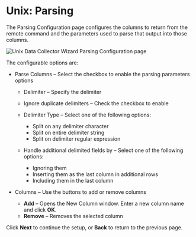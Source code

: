 # Unix: Parsing

The Parsing Configuration page configures the columns to return from the remote command and the
parameters used to parse that output into those columns.

![Unix Data Collector Wizard Parsing Configuration page](/img/versioned_docs/accessanalyzer_11.6/accessanalyzer/admin/datacollector/unix/parsing.webp)

The configurable options are:

- Parse Columns – Select the checkbox to enable the parsing parameters options

  - Delimiter – Specify the delimiter
  - Ignore duplicate delimiters – Check the checkbox to enable
  - Delimiter Type – Select one of the following options:

    - Split on any delimiter character
    - Split on entire delimiter string
    - Split on delimiter regular expression

  - Handle additional delimited fields by – Select one of the following options:

    - Ignoring them
    - Inserting them as the last column in additional rows
    - Including them in the last column

- Columns – Use the buttons to add or remove columns

  - **Add** – Opens the New Column window. Enter a new column name and click **OK**.
  - **Remove** – Removes the selected column

Click **Next** to continue the setup, or **Back** to return to the previous page.

